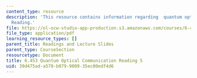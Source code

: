 ```yaml
---
content_type: resource
description: 'This resource contains information regarding  quantum optical communication:
  Reading.'
file: https://ol-ocw-studio-app-production.s3.amazonaws.com/courses/6-453-quantum-optical-communication-fall-2016/39d475ada570b079900935ec00edf4d6_MIT6_453F16_Lect5_Notes.pdf
file_type: application/pdf
learning_resource_types: []
parent_title: Readings and Lecture Slides
parent_type: CourseSection
resourcetype: Document
title: 6.453 Quantum Optical Communication Reading 5
uid: 39d475ad-a570-b079-9009-35ec00edf4d6
---
```


